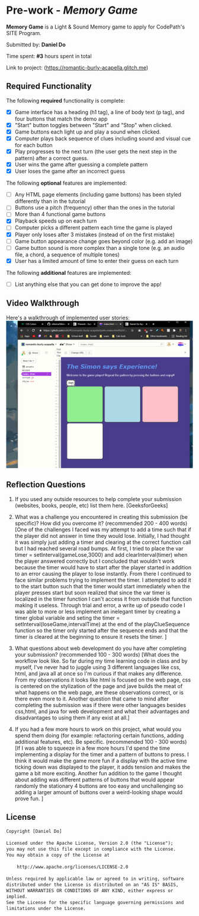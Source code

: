 # Pre-work - *Memory Game*

**Memory Game** is a Light & Sound Memory game to apply for CodePath's SITE Program. 

Submitted by: **Daniel Do**

Time spent: **#3** hours spent in total

Link to project: (https://romantic-burly-acapella.glitch.me)

## Required Functionality

The following **required** functionality is complete:

* [x] Game interface has a heading (h1 tag), a line of body text (p tag), and four buttons that match the demo app
* [x] "Start" button toggles between "Start" and "Stop" when clicked. 
* [x] Game buttons each light up and play a sound when clicked. 
* [x] Computer plays back sequence of clues including sound and visual cue for each button
* [x] Play progresses to the next turn (the user gets the next step in the pattern) after a correct guess. 
* [x] User wins the game after guessing a complete pattern
* [x] User loses the game after an incorrect guess

The following **optional** features are implemented:

* [ ] Any HTML page elements (including game buttons) has been styled differently than in the tutorial
* [ ] Buttons use a pitch (frequency) other than the ones in the tutorial
* [ ] More than 4 functional game buttons
* [x] Playback speeds up on each turn
* [ ] Computer picks a different pattern each time the game is played
* [x] Player only loses after 3 mistakes (instead of on the first mistake)
* [ ] Game button appearance change goes beyond color (e.g. add an image)
* [ ] Game button sound is more complex than a single tone (e.g. an audio file, a chord, a sequence of multiple tones)
* [x] User has a limited amount of time to enter their guess on each turn

The following **additional** features are implemented:

- [ ] List anything else that you can get done to improve the app!

## Video Walkthrough

Here's a walkthrough of implemented user stories:
![](https://github.com/Dankahdo/Simon-says-game/blob/main/prework%20gif.gif)


## Reflection Questions
1. If you used any outside resources to help complete your submission (websites, books, people, etc) list them here. 
[GeeksforGeeks]

2. What was a challenge you encountered in creating this submission (be specific)? How did you overcome it? (recommended 200 - 400 words) 
[One of the challenges I faced was my attempt to add a time such that if the player did not answer in time they would lose. Initially, I had thought it was simply just adding a timer and clearing at the correct function call but I had reached several road bumps. At first, I tried to place the var timer = setInterval(gameLose,3000) and add clearInterval(timer) when the player answered correctly but I concluded that wouldn't work because the timer would have to start after the player started in addition to an error causing the player to lose instantly. From there I continued to face similar problems trying to implement the timer. I attempted to add it to the start button such that the timer would start immediately when the player presses start but soon realized that since the var timer is localized in the timer function I can't access it from outside that function making it useless. Through trial and error, a write up of pseudo code I was able to more or less implement an inelegant timer by creating a timer global variable and seting the timer = setInterval(loseGame,intervalTime) at the end of the playClueSequence function so the timer only started after the sequence ends and that the timer is cleared at the beginning to ensure it resets the timer. ]


3. What questions about web development do you have after completing your submission? (recommended 100 - 300 words) 
[What does the workflow look like. So far during my time learning code in class and by myself, I've never had to juggle using 3 different languages like css, html, and java all at once so I'm curious if that makes any difference. From my observations it looks like html is focused on the web page, css is centered on the stylization of the page and jave builds the meat of what happens on the web page, are these observations correct, or is there even more to it. Another question that came to mind after completing the submission was if there were other languages besides css,html, and java for web development and what their advantages and disadvantages to using them if any exist at all.]


4. If you had a few more hours to work on this project, what would you spend them doing (for example: refactoring certain functions, adding additional features, etc). Be specific. (recommended 100 - 300 words) 
[If I was able to squeeze in a few more hours I'd spend the time implementing a display for the timer and a pattern of buttons to press. I think it would make the game more fun if a display with the active time ticking down was displayed to the player, it adds tension and makes the game a bit more exciting. Another fun addition to the game I thought about adding was different patterns of buttons that would appear randomly the stationary 4 buttons are too easy and unchallenging so adding a larger amount of buttons over a weird-looking shape would prove fun. ]


## License

    Copyright [Daniel Do]

    Licensed under the Apache License, Version 2.0 (the "License");
    you may not use this file except in compliance with the License.
    You may obtain a copy of the License at

        http://www.apache.org/licenses/LICENSE-2.0

    Unless required by applicable law or agreed to in writing, software
    distributed under the License is distributed on an "AS IS" BASIS,
    WITHOUT WARRANTIES OR CONDITIONS OF ANY KIND, either express or implied.
    See the License for the specific language governing permissions and
    limitations under the License.
